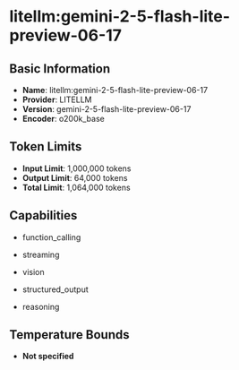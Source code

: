 # litellm:gemini-2-5-flash-lite-preview-06-17

## Basic Information
- **Name**: litellm:gemini-2-5-flash-lite-preview-06-17
- **Provider**: LITELLM
- **Version**: gemini-2-5-flash-lite-preview-06-17
- **Encoder**: o200k_base

## Token Limits
- **Input Limit**: 1,000,000 tokens
- **Output Limit**: 64,000 tokens
- **Total Limit**: 1,064,000 tokens

## Capabilities


- function_calling

- streaming

- vision

- structured_output

- reasoning





## Temperature Bounds

- **Not specified**


